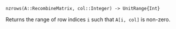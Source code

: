 ```
nzrows(A::RecombineMatrix, col::Integer) -> UnitRange{Int}
```

Returns the range of row indices `i` such that `A[i, col]` is non-zero.
